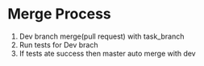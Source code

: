 # Merge Process
1. Dev branch merge(pull request) with task_branch
2. Run tests for Dev brach
3. If tests ate success then master auto merge with dev